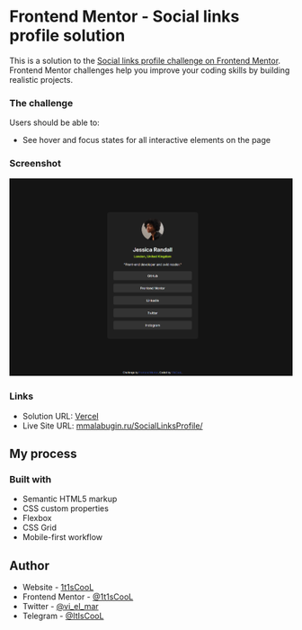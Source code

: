 # Frontend Mentor - Social links profile solution

This is a solution to the [Social links profile challenge on Frontend Mentor](https://www.frontendmentor.io/challenges/social-links-profile-UG32l9m6dQ). Frontend Mentor challenges help you improve your coding skills by building realistic projects. 


### The challenge

Users should be able to:

- See hover and focus states for all interactive elements on the page

### Screenshot
![](./screenshot.png)

### Links

- Solution URL: [Vercel](https://social-links-profile-main-phi-five.vercel.app/)
- Live Site URL: [mmalabugin.ru/SocialLinksProfile/]((https://mmalabugin.ru/SocialLinksProfile/))

## My process

### Built with

- Semantic HTML5 markup
- CSS custom properties
- Flexbox
- CSS Grid
- Mobile-first workflow


## Author

- Website - [1t1sCooL](https://mmalabugin.ru)
- Frontend Mentor - [@1t1sCooL](https://www.frontendmentor.io/profile/1t1sCooL)
- Twitter - [@vi_el_mar](https://www.twitter.com/vi_el_mar)
- Telegram - [@ItIsCooL](https://t.me/ItIsCooL)


